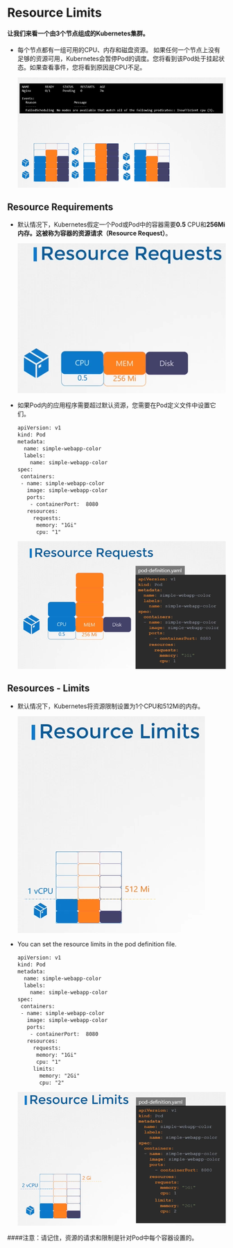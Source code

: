 # Resource Limits


#### 让我们来看一个由3个节点组成的Kubernetes集群。

- 每个节点都有一组可用的CPU、内存和磁盘资源。
如果任何一个节点上没有足够的资源可用，Kubernetes会暂停Pod的调度。您将看到该Pod处于挂起状态。如果查看事件，您将看到原因是CPU不足。
  
  ![rl](../../images/rl.PNG)
  
## Resource Requirements
- 默认情况下，Kubernetes假定一个Pod或Pod中的容器需要**0.5** CPU和**256Mi内存。这被称为容器的资源请求（Resource Request）**。
  
  ![rr](../../images/rr.PNG)
  
- 如果Pod内的应用程序需要超过默认资源，您需要在Pod定义文件中设置它们。

  ```
  apiVersion: v1
  kind: Pod
  metadata:
    name: simple-webapp-color
    labels:
      name: simple-webapp-color
  spec:
   containers:
   - name: simple-webapp-color
     image: simple-webapp-color
     ports:
      - containerPort:  8080
     resources:
       requests:
        memory: "1Gi"
        cpu: "1"
  ```
  ![rr-pod](../../images/rr-pod.PNG) 
   
## Resources - Limits
- 默认情况下，Kubernetes将资源限制设置为1个CPU和512Mi的内存。
  
  ![rsl](../../images/rsl.PNG)
  
- You can set the resource limits in the pod definition file.
  
  ```
  apiVersion: v1
  kind: Pod
  metadata:
    name: simple-webapp-color
    labels:
      name: simple-webapp-color
  spec:
   containers:
   - name: simple-webapp-color
     image: simple-webapp-color
     ports:
      - containerPort:  8080
     resources:
       requests:
        memory: "1Gi"
        cpu: "1"
       limits:
         memory: "2Gi"
         cpu: "2"
  ```
  ![rsl1](../../images/rsl1.PNG)
  
####注意：请记住，资源的请求和限制是针对Pod中每个容器设置的。
